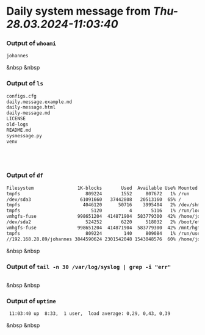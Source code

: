 # Daily system message from *Thu-28.03.2024-11:03:40*

### Output of `whoami`
```Bash
johannes
```
&nbsp
&nbsp
### Output of `ls`
```Bash
configs.cfg
daily.message.example.md
daily-message.html
daily-message.md
LICENSE
old-logs
README.md
sysmessage.py
venv
```
<br/><br/>

### Output of `df`
```Bash
Filesystem                1K-blocks       Used  Available Use% Mounted on
tmpfs                        809224       1552     807672   1% /run
/dev/sda3                  61091660   37442808   20513160  65% /
tmpfs                       4046120      50716    3995404   2% /dev/shm
tmpfs                          5120          4       5116   1% /run/lock
vmhgfs-fuse               998651204  414871904  583779300  42% /home/johannes/Host
/dev/sda2                    524252       6220     518032   2% /boot/efi
vmhgfs-fuse               998651204  414871904  583779300  42% /mnt/hgfs
tmpfs                        809224        140     809084   1% /run/user/1000
//192.168.28.89/johannes 3844590624 2301542048 1543048576  60% /home/johannes/NAS
```
&nbsp
&nbsp
### Output of `tail -n 30 /var/log/syslog | grep -i "err"`
```Bash
```
&nbsp
&nbsp
### Output of `uptime`
```Bash
 11:03:40 up  8:33,  1 user,  load average: 0,29, 0,43, 0,39
```
&nbsp
&nbsp
